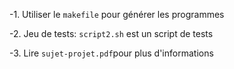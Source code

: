 
-1. Utiliser le `makefile` pour générer les programmes

-2. Jeu de tests: `script2.sh` est un script de tests

-3. Lire `sujet-projet.pdf`pour plus d'informations